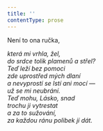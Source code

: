 ```yaml
---
title: ''
contentType: prose
---
```


<section>

Není to ona ručka,

_která mi vrhla, žel,  
do srdce tolik plamenů a střel?  
Teď leží bez pomoci  
zde uprostřed mých dlaní  
a nevyprostí se lstí ani mocí —  
už se mi neubrání.  
Teď mohu, Lásko, snad  
trochu ji vytrestat  
a za to sužování,  
za každou ránu polibek jí dát._

</section>
